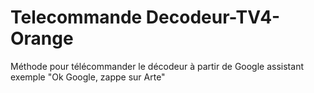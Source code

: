 # Telecommande Decodeur-TV4-Orange
Méthode pour télécommander le décodeur à partir de Google assistant exemple "Ok Google, zappe sur Arte"
